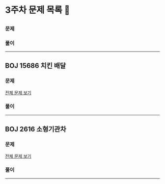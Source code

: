 # 3주차 문제 목록 📝
## 
### 문제

### 풀이

___
## BOJ 15686 치킨 배달
### 문제
[전체 문제 보기](https://www.acmicpc.net/problem/15686)
### 풀이


___
## BOJ 2616 소형기관차
### 문제
[전체 문제 보기](https://www.acmicpc.net/problem/2616)

### 풀이


___
